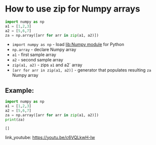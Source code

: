 # How to use zip for Numpy arrays

```python
import numpy as np
a1 = [1,2,3]
a2 = [5,6,7]
za = np.array([arr for arr in zip(a1, a2)])
```

- `import numpy as np` - load [lib:Numpy module](/python-numpy/how-to-install-python-numpy-lib) for Python
- `np.array` - declare Numpy array
- `a1` - first sample array
- `a2` - second sample array
- `zip(a1, a2)` - zips `a1` and a2` array
- `[arr for arr in zip(a1, a2)]` - generator that populates resulting `za` Numpy array

## Example: 
```python
import numpy as np
a1 = [1,2,3]
a2 = [5,6,7]
za = np.array([arr for arr in zip(a1, a2)])
print(za)
```
```
[]

```

link_youtube: https://youtu.be/c6VQLkwH-lw
